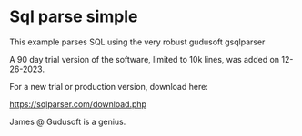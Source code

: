 # Sql parse simple

This example parses SQL using the very robust gudusoft gsqlparser

A 90 day trial version of the software, limited to 10k lines, was added on 12-26-2023. 

For a new trial or production version, download here:

https://sqlparser.com/download.php

James @ Gudusoft is a genius.

